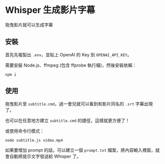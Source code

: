 # Whisper 生成影片字幕

拖曳影片就可以生成字幕

## 安裝

首先先複製出 `.env`，並貼上 OpenAI 的 Key 到 `OPENAI_API_KEY`。

需要安裝 Node.js、ffmpeg (包含 ffprobe 執行檔)，然後安裝依賴：

```
npm i
```

## 使用

拖曳影片至 `subtitle.cmd`，過一會兒就可以看到和影片同名的 `.srt` 字幕出現了。

也可以在任意地方建立 `subtitle.cmd` 的捷徑，這樣就更方便了！

或使用命令行模式：

```
node subtitle.js video.mp4
```

如果要增加 prompt 的話，可以建立一個 `prompt.txt` 檔案，將內容輸入裡面，就會自動將提示文字發送給 Whisper 了。
